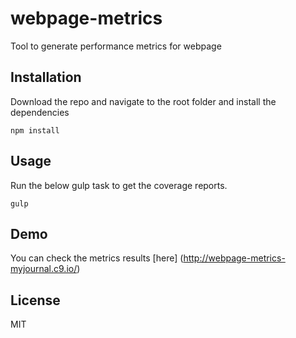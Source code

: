 # webpage-metrics

Tool to generate performance metrics for webpage 

## Installation

Download the repo and navigate to the root folder and install the dependencies

```
npm install

```

## Usage

Run the below gulp task to get the coverage reports. 

```
gulp

```

## Demo

You can check the metrics results [here] (http://webpage-metrics-myjournal.c9.io/)

## License

MIT

